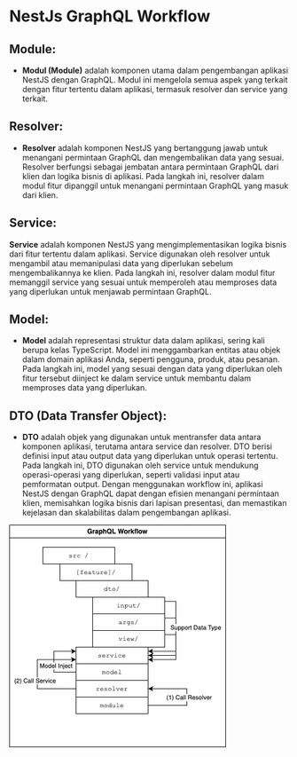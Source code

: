 # NestJs GraphQL Workflow

## Module:

- **Modul (Module)** adalah komponen utama dalam pengembangan aplikasi NestJS dengan GraphQL. Modul ini mengelola semua aspek yang terkait dengan fitur tertentu dalam aplikasi, termasuk resolver dan service yang terkait.


## Resolver:

- **Resolver** adalah komponen NestJS yang bertanggung jawab untuk menangani permintaan GraphQL dan mengembalikan data yang sesuai. Resolver berfungsi sebagai jembatan antara permintaan GraphQL dari klien dan logika bisnis di aplikasi.
Pada langkah ini, resolver dalam modul fitur dipanggil untuk menangani permintaan GraphQL yang masuk dari klien.

## Service:

**Service** adalah komponen NestJS yang mengimplementasikan logika bisnis dari fitur tertentu dalam aplikasi. Service digunakan oleh resolver untuk mengambil atau memanipulasi data yang diperlukan sebelum mengembalikannya ke klien.
Pada langkah ini, resolver dalam modul fitur memanggil service yang sesuai untuk memperoleh atau memproses data yang diperlukan untuk menjawab permintaan GraphQL.

## Model:

- **Model** adalah representasi struktur data dalam aplikasi, sering kali berupa kelas TypeScript. Model ini menggambarkan entitas atau objek dalam domain aplikasi Anda, seperti pengguna, produk, atau pesanan.
Pada langkah ini, model yang sesuai dengan data yang diperlukan oleh fitur tersebut diinject ke dalam service untuk membantu dalam memproses data yang diperlukan.

## DTO (Data Transfer Object):

- **DTO** adalah objek yang digunakan untuk mentransfer data antara komponen aplikasi, terutama antara service dan resolver. DTO berisi definisi input atau output data yang diperlukan untuk operasi tertentu.
Pada langkah ini, DTO digunakan oleh service untuk mendukung operasi-operasi yang diperlukan, seperti validasi input atau pemformatan output.
Dengan menggunakan workflow ini, aplikasi NestJS dengan GraphQL dapat dengan efisien menangani permintaan klien, memisahkan logika bisnis dari lapisan presentasi, dan memastikan kejelasan dan skalabilitas dalam pengembangan aplikasi.

![Nest Js Graph QL](assets/images/nestjs-graphql.png)